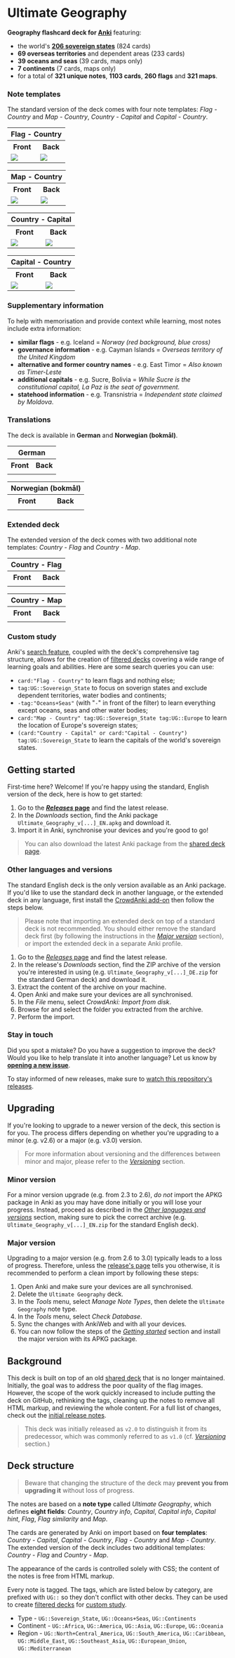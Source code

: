 # Ultimate Geography

**Geography flashcard deck for [Anki](http://ankisrs.net/)** featuring:

- the world's **[206 sovereign states](https://en.wikipedia.org/wiki/List_of_sovereign_states)** (824 cards)
- **69 overseas territories** and dependent areas (233 cards)
- **39 oceans and seas** (39 cards, maps only)
- **7 continents** (7 cards, maps only)
- for a total of **321 unique notes**, **1103 cards**, **260 flags** and **321 maps**.

### Note templates

The standard version of the deck comes with four note templates: _Flag - Country_ and _Map - Country_, _Country - Capital_ and _Capital - Country_.

<table>
  <tr><th scope="col" colspan="2">Flag - Country</th></tr>
  <tr><th scope="col">Front</th><th scope="col">Back</th></tr>
  <tr>
    <td><img src="doc/Flag - Country -- Front -- Christmas island.png"></td>
    <td><img src="doc/Flag - Country -- Back -- Christmas island.png"></td>
  </tr>
</table>

<table>
  <tr><th scope="col" colspan="2">Map - Country</th></tr>
  <tr><th scope="col">Front</th><th scope="col">Back</th></tr>
  <tr>
    <td><img src="doc/Map - Country -- Front -- Mexico.png"></td>
    <td><img src="doc/Map - Country -- Back -- Mexico.png"></td>
  </tr>
</table>

<table>
  <tr><th scope="col" colspan="2">Country - Capital</th></tr>
  <tr><th scope="col">Front</th><th scope="col">Back</th></tr>
  <tr>
    <td><img src="doc/Country - Capital -- Front -- Sri Lanka.png"></td>
    <td><img src="doc/Country - Capital -- Back -- Sri Lanka.png"></td>
  </tr>
</table>

<table>
  <tr><th scope="col" colspan="2">Capital - Country</th></tr>
  <tr><th scope="col">Front</th><th scope="col">Back</th></tr>
  <tr>
    <td><img src="doc/Capital - Country -- Front -- Finland.png"></td>
    <td><img src="doc/Capital - Country -- Back -- Finland.png"></td>
  </tr>
</table>

### Supplementary information

To help with memorisation and provide context while learning, most notes include extra information:

- **similar flags** - e.g. Iceland = _Norway (red background, blue cross)_
- **governance information** - e.g. Cayman Islands = _Overseas territory of the United Kingdom_
- **alternative and former country names** - e.g. East Timor = _Also known as Timer-Leste_
- **additional capitals** - e.g. Sucre, Bolivia = _While Sucre is the constitutional capital, La Paz is the seat of government._
- **statehood information** - e.g. Transnistria = _Independent state claimed by Moldova_.

### Translations

The deck is available in **German** and **Norwegian (bokmål)**.

<table>
  <tr><th scope="col" colspan="2">German</th></tr>
  <tr><th scope="col">Front</th><th scope="col">Back</th></tr>
  <tr>
    <td><img alt="" src="doc/DE -- Capital - Country -- Front -- Cayman Islands.png"></td>
    <td><img alt="" src="doc/DE -- Capital - Country -- Back -- Cayman Islands.png"></td>
  </tr>
</table>

<table>
  <tr><th scope="col" colspan="2">Norwegian (bokmål)</th></tr>
  <tr><th scope="col">Front</th><th scope="col">Back</th></tr>
  <tr>
    <td><img alt="" src="doc/NB -- Capital - Country -- Front -- British Virgin Islands.png"></td>
    <td><img alt="" src="doc/NB -- Capital - Country -- Back -- British Virgin Islands.png"></td>
  </tr>
</table>

### Extended deck

The extended version of the deck comes with two additional note templates: _Country - Flag_ and _Country - Map_.

<table>
  <tr><th scope="col" colspan="2">Country - Flag</th></tr>
  <tr><th scope="col">Front</th><th scope="col">Back</th></tr>
  <tr>
    <td><img alt="" src="doc/EX -- Country - Flag -- Front -- Abkhazia.png"></td>
    <td><img alt="" src="doc/EX -- Country - Flag -- Back -- Abkhazia.png"></td>
  </tr>
</table>

<table>
  <tr><th scope="col" colspan="2">Country - Map</th></tr>
  <tr><th scope="col">Front</th><th scope="col">Back</th></tr>
  <tr>
    <td><img alt="" src="doc/EX -- Country - Map -- Front -- Guadeloupe.png"></td>
    <td><img alt="" src="doc/EX -- Country - Map -- Back -- Guadeloupe.png"></td>
  </tr>
</table>

### Custom study

Anki's [search feature](https://apps.ankiweb.net/docs/manual.html#searching), coupled with the deck's comprehensive tag structure, allows for the creation of [filtered decks](https://apps.ankiweb.net/docs/manual.html#creating-manually) covering a wide range of learning goals and abilities. Here are some search queries you can use:

- `card:"Flag - Country"` to learn flags and nothing else;
- `tag:UG::Sovereign_State` to focus on soverign states and exclude dependent territories, water bodies and continents;
- `-tag:"Oceans+Seas"` (with "`-`" in front of the filter) to learn everything except oceans, seas and other water bodies;
- `card:"Map - Country" tag:UG::Sovereign_State tag:UG::Europe` to learn the location of Europe's sovereign states;
- `(card:"Country - Capital" or card:"Capital - Country") tag:UG::Sovereign_State` to learn the capitals of the world's sovereign states.


## Getting started

First-time here? Welcome! If you're happy using the standard, English version of the deck, here is how to get started:

1. Go to the **[_Releases_ page](https://github.com/axelboc/anki-ultimate-geography/releases)** and find the latest release.
1. In the _Downloads_ section, find the Anki package `Ultimate_Geography_v[...]_EN.apkg` and download it.
1. Import it in Anki, synchronise your devices and you're good to go!

> You can also download the latest Anki package from the [shared deck page]( https://ankiweb.net/shared/info/2109889812).

### Other languages and versions

The standard English deck is the only version available as an Anki package. If you'd like to use the standard deck in another language, or the extended deck in any language, first install the [CrowdAnki add-on](https://github.com/Stvad/CrowdAnki) then follow the steps below.

> Please note that importing an extended deck on top of a standard deck is not recommended. You should either remove the standard deck first (by following the instructions in the [_Major version_](#major-version) section), or import the extended deck in a separate Anki profile.

1. Go to the [_Releases_ page](https://github.com/axelboc/anki-ultimate-geography/releases) and find the latest release.
1. In the release's _Downloads_ section, find the ZIP archive of the version you're interested in using (e.g. `Ultimate_Geography_v[...]_DE.zip` for the standard German deck) and download it.
1. Extract the content of the archive on your machine.
1. Open Anki and make sure your devices are all synchronised.
1. In the _File_ menu, select _CrowdAnki: Import from disk_.
1. Browse for and select the folder you extracted from the archive.
1. Perform the import.

### Stay in touch

Did you spot a mistake? Do you have a suggestion to improve the deck? Would you like to help translate it into another language? Let us know by **[opening a new issue](https://github.com/axelboc/anki-ultimate-geography/issues)**.

To stay informed of new releases, make sure to [watch this repository's releases](https://help.github.com/en/articles/watching-and-unwatching-releases-for-a-repository).


## Upgrading

If you're looking to upgrade to a newer version of the deck, this section is for you. The process differs depending on whether you're upgrading to a minor (e.g. v2.6) or a major (e.g. v3.0) version.

> For more information about versioning and the differences between minor and major, please refer to the [_Versioning_](CONTRIBUTING.md#versioning) section.

### Minor version

For a minor version upgrade (e.g. from 2.3 to 2.6), _do not_ import the APKG package in Anki as you may have done initially or you will lose your progress. Instead, proceed as described in the [_Other languages and versions_](#other-languages-and-versions) section, making sure to pick the correct archive (e.g. `Ultimate_Geography_v[...]_EN.zip` for the standard English deck).

### Major version

Upgrading to a major version (e.g. from 2.6 to 3.0) typically leads to a loss of progress. Therefore, unless the [release's page](https://github.com/axelboc/anki-ultimate-geography/releases) tells you otherwise, it is recommended to perform a clean import by following these steps:

1. Open Anki and make sure your devices are all synchronised.
1. Delete the `Ultimate Geography` deck.
1. In the _Tools_ menu, select _Manage Note Types_, then delete the `Ultimate Geography` note type.
1. In the _Tools_ menu, select _Check Database_.
1. Sync the changes with AnkiWeb and with all your devices.
1. You can now follow the steps of the [_Getting started_](#getting-started) section and install the major version with its APKG package.


## Background

This deck is built on top of an old [shared deck](https://ankiweb.net/shared/info/261823898) that is no longer maintained. Initially, the goal was to address the poor quality of the flag images. However, the scope of the work quickly increased to include putting the deck on GitHub, rethinking the tags, cleaning up the notes to remove all HTML markup, and reviewing the whole content. For a full list of changes, check out the [initial release notes](https://github.com/axelboc/anki-ultimate-geography/releases/tag/v2.0).

> This deck was initially released as `v2.0` to distinguish it from its predecessor, which was commonly referred to as `v1.0` (cf. [_Versioning_](CONTRIBUTING.md#versioning) section.)

## Deck structure

> Beware that changing the structure of the deck may **prevent you from upgrading it** without loss of progress.

The notes are based on a **note type** called _Ultimate Geography_, which defines **eight fields**: _Country_, _Country info_, _Capital_, _Capital info_, _Capital hint_, _Flag_, _Flag similarity_ and _Map_.

The cards are generated by Anki on import based on **four templates**: _Country - Capital_, _Capital - Country_, _Flag - Country_ and _Map - Country_. The extended version of the deck includes two additional templates: _Country - Flag_ and _Country - Map_.

The appearance of the cards is controlled solely with CSS; the content of the notes is free from HTML markup.

Every note is tagged. The tags, which are listed below by category, are prefixed with `UG::` so they don't conflict with other decks. They can be used to create [filtered decks](https://apps.ankiweb.net/docs/manual.html#creating-manually) for [custom study](#custom-study).

- Type - `UG::Sovereign_State`, `UG::Oceans+Seas`, `UG::Continents`
- Continent - `UG::Africa`, `UG::America`, `UG::Asia`, `UG::Europe`, `UG::Oceania`
- Region - `UG::North+Central_America`, `UG::South_America`, `UG::Caribbean`, `UG::Middle_East`, `UG::Southeast_Asia`, `UG::European_Union`, `UG::Mediterranean`
